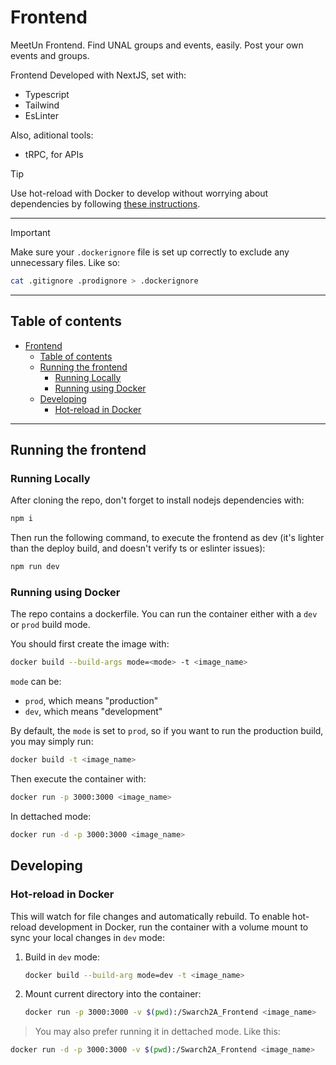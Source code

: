 # Frontend

MeetUn Frontend. Find UNAL groups and events, easily. Post your own events and groups.

Frontend Developed with NextJS, set with:

- Typescript
- Tailwind
- EsLinter

Also, aditional tools:

- tRPC, for APIs

> [!TIP]
> Use hot-reload with Docker to develop without worrying about dependencies by
> following [these instructions](#hot-reload-in-docker).

---

> [!IMPORTANT]
> Make sure your `.dockerignore` file is set up correctly to exclude any
> unnecessary files. Like so:

```sh
cat .gitignore .prodignore > .dockerignore
```

---

## Table of contents

- [Frontend](#frontend)
  - [Table of contents](#table-of-contents)
  - [Running the frontend](#running-the-frontend)
    - [Running Locally](#running-locally)
    - [Running using Docker](#running-using-docker)
  - [Developing](#developing)
    - [Hot-reload in Docker](#hot-reload-in-docker)

---

## Running the frontend

### Running Locally

After cloning the repo, don't forget to install nodejs dependencies with:

```sh
npm i
```

Then run the following command, to execute the frontend as dev (it's lighter than the deploy build, and doesn't verify ts or eslinter issues):

```sh
npm run dev
```

### Running using Docker

The repo contains a dockerfile. You can run the container either with a `dev` or
`prod` build mode.

You should first create the image with:

```sh
docker build --build-args mode=<mode> -t <image_name>
```

`mode` can be:

- `prod`, which means "production"
- `dev`, which means "development"

By default, the `mode` is set to `prod`, so if you want to run the production build,
you may simply run:

```sh
docker build -t <image_name>
```

Then execute the container with:

```sh
docker run -p 3000:3000 <image_name>
```

In dettached mode:

```sh
docker run -d -p 3000:3000 <image_name>
```

## Developing

### Hot-reload in Docker

This will watch for file changes and automatically rebuild. To enable hot-reload
development in Docker, run the container with a volume mount to sync your local
changes in `dev` mode:

1. Build in `dev` mode:

    ```sh
    docker build --build-arg mode=dev -t <image_name>
    ```

1. Mount current directory into the container:

    ```sh
    docker run -p 3000:3000 -v $(pwd):/Swarch2A_Frontend <image_name>
    ```

> You may also prefer running it in dettached mode. Like this:

```sh
docker run -d -p 3000:3000 -v $(pwd):/Swarch2A_Frontend <image_name>
```

